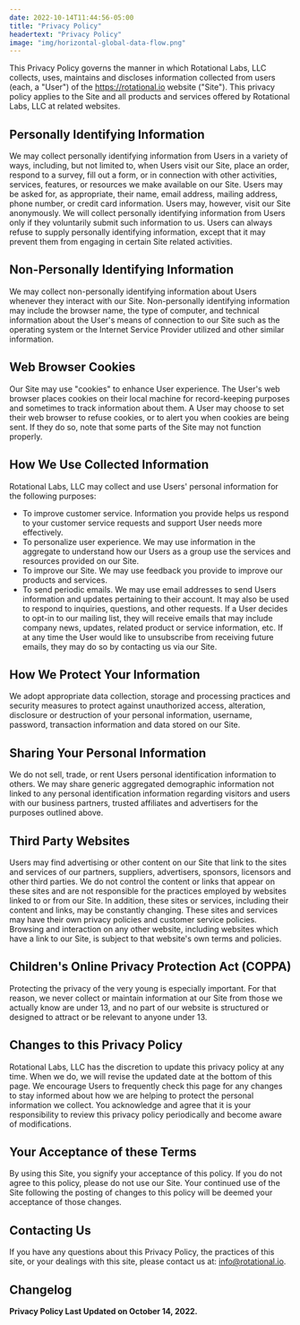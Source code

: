 ```yaml
---
date: 2022-10-14T11:44:56-05:00
title: "Privacy Policy"
headertext: "Privacy Policy"
image: "img/horizontal-global-data-flow.png"
---
```


This Privacy Policy governs the manner in which Rotational Labs, LLC collects, uses, maintains and discloses information collected from users (each, a "User") of the https://rotational.io website ("Site"). This privacy policy applies to the Site and all products and services offered by Rotational Labs, LLC at related websites.

## Personally Identifying Information

We may collect personally identifying information from Users in a variety of ways, including, but not limited to, when Users visit our Site, place an order, respond to a survey, fill out a form, or in connection with other activities, services, features, or resources we make available on our Site. Users may be asked for, as appropriate, their name, email address, mailing address, phone number, or credit card information. Users may, however, visit our Site anonymously. We will collect personally identifying information from Users only if they voluntarily submit such information to us. Users can always refuse to supply personally identifying information, except that it may prevent them from engaging in certain Site related activities.

## Non-Personally Identifying Information

We may collect non-personally identifying information about Users whenever they interact with our Site. Non-personally identifying information may include the browser name, the type of computer, and technical information about the User's means of connection to our Site such as the operating system or the Internet Service Provider utilized and other similar information.

## Web Browser Cookies

Our Site may use "cookies" to enhance User experience. The User's web browser places cookies on their local machine for record-keeping purposes and sometimes to track information about them. A User may choose to set their web browser to refuse cookies, or to alert you when cookies are being sent. If they do so, note that some parts of the Site may not function properly.

## How We Use Collected Information

Rotational Labs, LLC may collect and use Users' personal information for the following purposes:

- To improve customer service. Information you provide helps us respond to your customer service requests and support User needs more effectively.
- To personalize user experience. We may use information in the aggregate to understand how our Users as a group use the services and resources provided on our Site.
- To improve our Site. We may use feedback you provide to improve our products and services.
- To send periodic emails. We may use email addresses to send Users information and updates pertaining to their account. It may also be used to respond to inquiries, questions, and other requests. If a User decides to opt-in to our mailing list, they will receive emails that may include company news, updates, related product or service information, etc. If at any time the User would like to unsubscribe from receiving future emails, they may do so by contacting us via our Site.

## How We Protect Your Information

We adopt appropriate data collection, storage and processing practices and security measures to protect against unauthorized access, alteration, disclosure or destruction of your personal information, username, password, transaction information and data stored on our Site.

## Sharing Your Personal Information

We do not sell, trade, or rent Users personal identification information to others. We may share generic aggregated demographic information not linked to any personal identification information regarding visitors and users with our business partners, trusted affiliates and advertisers for the purposes outlined above.

## Third Party Websites

Users may find advertising or other content on our Site that link to the sites and services of our partners, suppliers, advertisers, sponsors, licensors and other third parties. We do not control the content or links that appear on these sites and are not responsible for the practices employed by websites linked to or from our Site. In addition, these sites or services, including their content and links, may be constantly changing. These sites and services may have their own privacy policies and customer service policies. Browsing and interaction on any other website, including websites which have a link to our Site, is subject to that website's own terms and policies.

## Children's Online Privacy Protection Act (COPPA)

Protecting the privacy of the very young is especially important. For that reason, we never collect or maintain information at our Site from those we actually know are under 13, and no part of our website is structured or designed to attract or be relevant to anyone under 13.

## Changes to this Privacy Policy

Rotational Labs, LLC has the discretion to update this privacy policy at any time. When we do, we will revise the updated date at the bottom of this page. We encourage Users to frequently check this page for any changes to stay informed about how we are helping to protect the personal information we collect. You acknowledge and agree that it is your responsibility to review this privacy policy periodically and become aware of modifications.

## Your Acceptance of these Terms

By using this Site, you signify your acceptance of this policy. If you do not agree to this policy, please do not use our Site. Your continued use of the Site following the posting of changes to this policy will be deemed your acceptance of those changes.

## Contacting Us

If you have any questions about this Privacy Policy, the practices of this site, or your dealings with this site, please contact us at: info@rotational.io.

## Changelog

**Privacy Policy Last Updated on October 14, 2022.**
